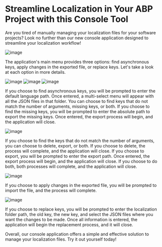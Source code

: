 # Streamline Localization in Your ABP Project with this Console Tool

Are you tired of manually managing your localization files for your software projects? Look no further than our new console application designed to streamline your localization workflow!

![image](https://user-images.githubusercontent.com/58659931/218817197-827d1934-4378-4ccb-87d3-a9118cb5203d.png)

The application's main menu provides three options: find asynchronous keys, apply changes in the exported file, or replace keys. Let's take a look at each option in more details.

![image](https://user-images.githubusercontent.com/58659931/218817488-0ba34e67-3039-4162-8291-5eb4669a8868.png)
![image](https://user-images.githubusercontent.com/58659931/218818263-d8d2d8c5-fc77-40a6-ba5c-e1fb7a0180be.png)
![image](https://user-images.githubusercontent.com/58659931/218818359-79a65d48-4895-4ed8-9d34-b6282939ca48.png)

If you choose to find asynchronous keys, you will be prompted to enter the default language path. Once entered, a multi-select menu will appear with all the JSON files in that folder. You can choose to find keys that do not match the number of arguments, missing keys, or both. If you choose to find the missing keys, you will be prompted to enter the absolute path to export the missing keys. Once entered, the export process will begin, and the application will close.

![image](https://user-images.githubusercontent.com/58659931/218818963-747766a5-b1c0-420f-95d2-7017a5f63925.png)

If you choose to find the keys that do not match the number of arguments, you can choose to delete, export, or both. If you choose to delete, the process will complete, and the application will close. If you choose to export, you will be prompted to enter the export path. Once entered, the export process will begin, and the application will close. If you choose to do both, both processes will complete, and the application will close.

![image](https://user-images.githubusercontent.com/58659931/218820012-e1596f88-5916-4f4f-a482-402c692ed207.png)

If you choose to apply changes in the exported file, you will be prompted to import the file, and the process will complete.

![image](https://user-images.githubusercontent.com/58659931/218820350-bfc0ccae-06e8-46d6-853d-7a2d1df3b156.png)

 If you choose to replace keys, you will be prompted to enter the localization folder path, the old key, the new key, and select the JSON files where you want the changes to be made. Once all information is entered, the application will begin the replacement process, and it will close.

Overall, our console application offers a simple and effective solution to manage your localization files. Try it out yourself today!
